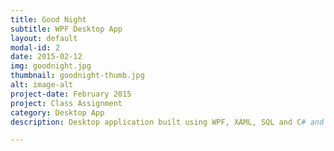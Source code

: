 ```yaml
---
title: Good Night
subtitle: WPF Desktop App
layout: default
modal-id: 2
date: 2015-02-12
img: goodnight.jpg
thumbnail: goodnight-thumb.jpg
alt: image-alt
project-date: February 2015
project: Class Assignment
category: Desktop App
description: Desktop application built using WPF, XAML, SQL and C# and using CRUD operations.  Designed to help users track their sleep over time, and correlate that sleep to how they felt throughout the day - hopefully finding an ideal sleep schedule.  

---
```

